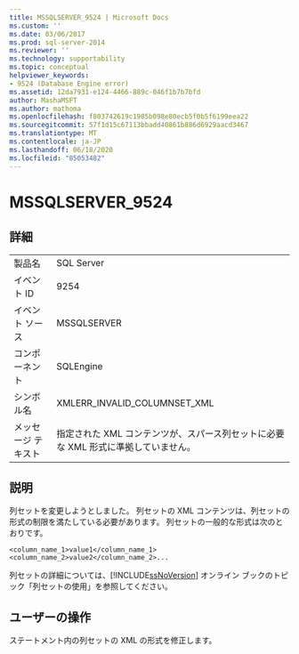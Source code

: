 ```yaml
---
title: MSSQLSERVER_9524 | Microsoft Docs
ms.custom: ''
ms.date: 03/06/2017
ms.prod: sql-server-2014
ms.reviewer: ''
ms.technology: supportability
ms.topic: conceptual
helpviewer_keywords:
- 9524 (Database Engine error)
ms.assetid: 12da7931-e124-4466-889c-046f1b7b7bfd
author: MashaMSFT
ms.author: mathoma
ms.openlocfilehash: f803742619c1985b098e80ecb5f0b5f6199eea22
ms.sourcegitcommit: 57f1d15c67113bbadd40861b886d6929aacd3467
ms.translationtype: MT
ms.contentlocale: ja-JP
ms.lasthandoff: 06/18/2020
ms.locfileid: "85053482"
---
```

# <a name="mssqlserver_9524"></a>MSSQLSERVER_9524
    
## <a name="details"></a>詳細  
  
|||  
|-|-|  
|製品名|SQL Server|  
|イベント ID|9254|  
|イベント ソース|MSSQLSERVER|  
|コンポーネント|SQLEngine|  
|シンボル名|XMLERR_INVALID_COLUMNSET_XML|  
|メッセージ テキスト|指定された XML コンテンツが、スパース列セットに必要な XML 形式に準拠していません。|  
  
## <a name="explanation"></a>説明  
 列セットを変更しようとしました。 列セットの XML コンテンツは、列セットの形式の制限を満たしている必要があります。 列セットの一般的な形式は次のとおりです。  
  
 `<column_name_1>value1</column_name_1><column_name_2>value2</column_name_2>...`  
  
 列セットの詳細については、[!INCLUDE[ssNoVersion](../../includes/ssnoversion-md.md)] オンライン ブックのトピック「列セットの使用」を参照してください。  
  
## <a name="user-action"></a>ユーザーの操作  
 ステートメント内の列セットの XML の形式を修正します。  
  
  
